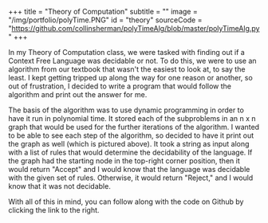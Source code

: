 +++
title = "Theory of Computation"
subtitle = ""
image = "/img/portfolio/polyTime.PNG"
id = "theory"
sourceCode = "https://github.com/collinsherman/polyTimeAlg/blob/master/polyTimeAlg.py"
+++

In my Theory of Computation class, we were tasked with finding out if a Context Free Language was decidable or not.  To do this, we were to use an algorithm from our textbook that wasn't the easiest to look at, to say the least.  I kept getting tripped up along the way for one reason or another, so out of frustration, I decided to write a program that would follow the algorithm and print out the answer for me.

The basis of the algorithm was to use dynamic programming in order to have it run in polynomial time.  It stored each of the subproblems in an n x n graph that would be used for the further iterations of the algorithm.  I wanted to be able to see each step of the algorithm, so decided to have it print out the graph as well (which is pictured above).  It took a string as input along with a list of rules that would determine the decidability of the language.  If the graph had the starting node in the top-right corner position, then it would return "Accept" and I would know that the language was decidable with the given set of rules.  Otherwise, it would return "Reject," and I would know that it was not decidable.

With all of this in mind, you can follow along with the code on Github by clicking the link to the right.